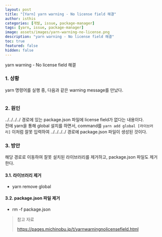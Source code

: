 ```yaml
---
layout: post
title: "[Yarn] yarn warning - No license field 해결"
author: isthis
categories: [개발, issue, package-manager]
tags: [yarn, issue, package-manager]
image: assets/images/yarn-warning-no-license.png
description: "yarn warning - No license field 해결"
toc: true
featured: false
hidden: false
---
```


yarn warning - No license field 해결

### 1. 상황

yarn 명령어를 실행 중, 다음과 같은 warning message를 만났다.

<figure><img src="../../assets/images/yarn-warning-no-license.png" alt=""><figcaption></figcaption></figure>

### 2. 원인

../../../../ 경로에 있는 package.json 파일에 license field가 없다는 내용이다.\
전에 yarn을 통해 global 설치를 하면서, command를 `yarn add global [라이브러리]` 이처럼 잘못 입력하여 ../../../../ 경로에 package.json 파일이 생성된 것이다.

### 3. 방안

해당 경로로 이동하여 잘못 설치된 라이브러리를 제거하고, package.json 파일도 제거한다.

#### 3.1. 라이브러리 제거

- yarn remove global

#### 3.2. package.json 파일 제거

- rm -f package.json

> 참고 자료
>
> <https://pages.michinobu.jp/t/yarnwarningnolicensefield.html>
